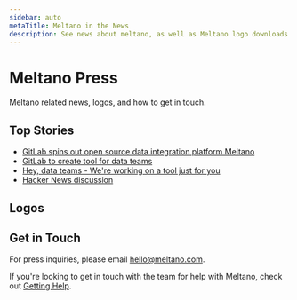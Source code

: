 ```yaml
---
sidebar: auto
metaTitle: Meltano in the News
description: See news about meltano, as well as Meltano logo downloads and contact information for the team.
---
```


# Meltano Press

Meltano related news, logos, and how to get in touch.

## Top Stories

- [GitLab spins out open source data integration platform Meltano](https://venturebeat.com/2021/06/30/gitlab-spins-out-open-source-data-integration-platform-meltano/)
- [GitLab to create tool for data teams](https://sdtimes.com/data/gitlab-to-create-tool-for-data-teams/)
- [Hey, data teams - We're working on a tool just for you](https://about.gitlab.com/2018/08/01/hey-data-teams-we-are-working-on-a-tool-just-for-you/)
- [Hacker News discussion](https://news.ycombinator.com/item?id=17667399)

## Logos

<LogoList />

## Get in Touch

For press inquiries, please email [hello@meltano.com](mailto:hello@meltano.com).

If you're looking to get in touch with the team for help with Meltano, check out [Getting Help](/docs/getting-help.md).
